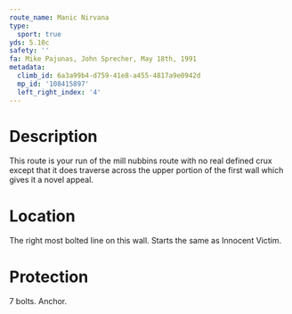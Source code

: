 ```yaml
---
route_name: Manic Nirvana
type:
  sport: true
yds: 5.10c
safety: ''
fa: Mike Pajunas, John Sprecher, May 18th, 1991
metadata:
  climb_id: 6a3a99b4-d759-41e8-a455-4817a9e0942d
  mp_id: '108415897'
  left_right_index: '4'
---
```

# Description
This route is your run of the mill nubbins route with no real defined crux except that it does traverse across the upper portion of the first wall which gives it a novel appeal.

# Location
The right most bolted line on this wall. Starts the same as Innocent Victim.

# Protection
7 bolts. Anchor.
